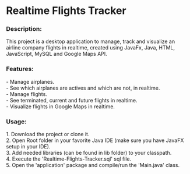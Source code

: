 <h1>Realtime Flights Tracker</h1>
<h3>Description:</h3>
This project is a desktop application to manage, track and visualize an airline company flights in realtime, created using JavaFx, Java, HTML, JavaScript, MySQL and Google Maps API.
<h3>Features:</h3>
- Manage airplanes.<br/>
- See which airplanes are actives and which are not, in realtime.<br/>
- Manage flights.<br/>
- See terminated, current and future flights in realtime.<br/>
- Visualize flights in Google Maps in realtime.
<h3>Usage:</h3>
1. Download the project or clone it.<br/>
2. Open Root folder in your favorite Java IDE (make sure you have JavaFX setup in your IDE).<br/>
3. Add needed libraries (can be found in lib folder) to your classpath.<br/>
4. Execute the 'Realtime-Flights-Tracker.sql' sql file.<br/>
5. Open the 'application' package and compile/run the 'Main.java' class.
